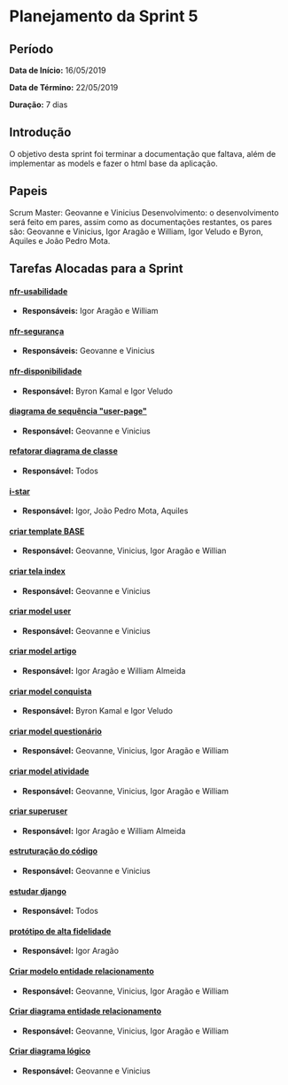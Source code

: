 # Planejamento da Sprint 5

## Período
**Data de Início:** 16/05/2019

**Data de Término:** 22/05/2019

**Duração:** 7 dias

## Introdução
O objetivo desta sprint foi terminar a documentação que faltava, além de implementar as models e fazer o html base da aplicação.

## Papeis
Scrum Master: Geovanne e Vinicius
Desenvolvimento: o desenvolvimento será feito em pares, assim como as documentações restantes, os pares são: Geovanne e Vinicius, Igor Aragão e William, Igor Veludo e Byron, Aquiles e João Pedro Mota.

## Tarefas Alocadas para a Sprint

#### [nfr-usabilidade]()
* **Responsáveis:** Igor Aragão e William

#### [nfr-segurança]()
* **Responsáveis:** Geovanne e Vinicius

#### [nfr-disponibilidade]()
* **Responsável:** Byron Kamal e Igor Veludo

#### [diagrama de sequência "user-page"]()
* **Responsável:** Geovanne e Vinicius

#### [refatorar diagrama de classe]()
* **Responsável:** Todos

#### [i-star]()
* **Responsável:** Igor, João Pedro Mota, Aquiles

#### [criar template BASE]()
* **Responsável:** Geovanne, Vinicius, Igor Aragão e Willian

#### [criar tela index]()
* **Responsável:** Geovanne e Vinicius

#### [criar model user]()
* **Responsável:** Geovanne e Vinicius

#### [criar model artigo]()
* **Responsável:** Igor Aragão e William Almeida

#### [criar model conquista]()
* **Responsável:** Byron Kamal e Igor Veludo

#### [criar model questionário]()
* **Responsável:** Geovanne, Vinicius, Igor Aragão e William

#### [criar model atividade]()
* **Responsável:** Geovanne, Vinicius, Igor Aragão e William

#### [criar superuser]()
* **Responsável:** Igor Aragão e William Almeida

#### [estruturação do código]()
* **Responsável:** Geovanne e Vinicius

#### [estudar django]()
* **Responsável:** Todos

#### [protótipo de alta fidelidade]()
* **Responsável:** Igor Aragão

#### [Criar modelo entidade relacionamento]()
* **Responsável:** Geovanne, Vinicius, Igor Aragão e William

#### [Criar diagrama entidade relacionamento]()
* **Responsável:** Geovanne, Vinicius, Igor Aragão e William

#### [Criar diagrama lógico]()
* **Responsável:** Geovanne e Vinicius
